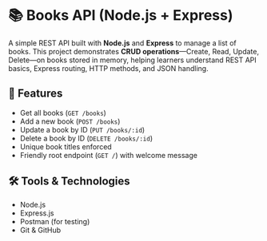 # 📚 Books API (Node.js + Express)

A simple REST API built with **Node.js** and **Express** to manage a list of books. This project demonstrates **CRUD operations**—Create, Read, Update, Delete—on books stored in memory, helping learners understand REST API basics, Express routing, HTTP methods, and JSON handling.  

## 🚀 Features

- Get all books (`GET /books`)
- Add a new book (`POST /books`)
- Update a book by ID (`PUT /books/:id`)
- Delete a book by ID (`DELETE /books/:id`)
- Unique book titles enforced
- Friendly root endpoint (`GET /`) with welcome message

## 🛠 Tools & Technologies

- Node.js
- Express.js
- Postman (for testing)
- Git & GitHub
